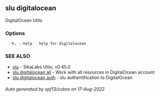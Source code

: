 ## slu digitalocean

DigitalOcean Utils

### Options

```
  -h, --help   help for digitalocean
```

### SEE ALSO

* [slu](slu.md)	 - SikaLabs Utils, v0.45.0
* [slu digitalocean all](slu_digitalocean_all.md)	 - Work with all resources in DigitalOcean account
* [slu digitalocean auth](slu_digitalocean_auth.md)	 - slu authentification to DigitalOcean

###### Auto generated by spf13/cobra on 17-Aug-2022
